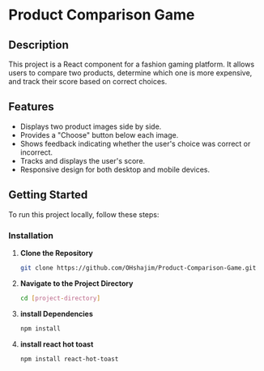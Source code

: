 # Product Comparison Game

## Description

This project is a React component for a fashion gaming platform. It allows users to compare two products, determine which one is more expensive, and track their score based on correct choices.

## Features

- Displays two product images side by side.
- Provides a "Choose" button below each image.
- Shows feedback indicating whether the user's choice was correct or incorrect.
- Tracks and displays the user's score.
- Responsive design for both desktop and mobile devices.

## Getting Started

To run this project locally, follow these steps:


### Installation

1. **Clone the Repository**

   ```bash
   git clone https://github.com/OHshajim/Product-Comparison-Game.git
2. **Navigate to the Project Directory**

   ```bash
   cd [project-directory]
3. **install Dependencies**

   ```bash
   npm install
4. **install react hot toast**

   ```bash
   npm install react-hot-toast
